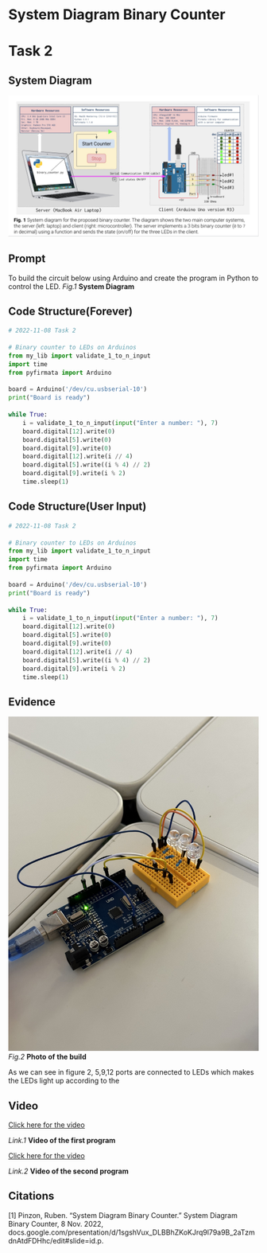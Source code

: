 # System Diagram Binary Counter
# Task 2

## System Diagram
![](https://github.com/thumulakaru/Unit-2--repo/blob/main/Tasks/Task2_System_Diagram.jpeg)


## Prompt
To build the circuit below using Arduino and create the program in Python to control the LED.
*Fig.1* **System Diagram**

## Code Structure(Forever) 
```.py
# 2022-11-08 Task 2

# Binary counter to LEDs on Arduinos
from my_lib import validate_1_to_n_input
import time
from pyfirmata import Arduino

board = Arduino('/dev/cu.usbserial-10')
print("Board is ready")

while True:
    i = validate_1_to_n_input(input("Enter a number: "), 7)
    board.digital[12].write(0)
    board.digital[5].write(0)
    board.digital[9].write(0)
    board.digital[12].write(i // 4)
    board.digital[5].write((i % 4) // 2)
    board.digital[9].write(i % 2)
    time.sleep(1)
```

## Code Structure(User Input) 
```.py
# 2022-11-08 Task 2

# Binary counter to LEDs on Arduinos
from my_lib import validate_1_to_n_input
import time
from pyfirmata import Arduino

board = Arduino('/dev/cu.usbserial-10')
print("Board is ready")

while True:
    i = validate_1_to_n_input(input("Enter a number: "), 7)
    board.digital[12].write(0)
    board.digital[5].write(0)
    board.digital[9].write(0)
    board.digital[12].write(i // 4)
    board.digital[5].write((i % 4) // 2)
    board.digital[9].write(i % 2)
    time.sleep(1)
```

## Evidence
![](https://github.com/thumulakaru/Unit-2--repo/blob/main/Tasks/Task2_Evidence.jpeg)
*Fig.2* **Photo of the build**

As we can see in figure 2, 5,9,12 ports are connected to LEDs which makes the LEDs light up according to the 

## Video

[Click here for the video](https://drive.google.com/file/d/1f_uqRTZztHHKePOmN2UyAHlGDSkFtJRf/view?usp=share_link)

*Link.1* **Video of the first program**

[Click here for the video](https://drive.google.com/file/d/1WceipQ8BIo40XUUcdxqDOk5iFVU0khUV/view?usp=share_link)

*Link.2* **Video of the second program**

## Citations
[1] Pinzon, Ruben. “System Diagram Binary Counter.” System Diagram Binary Counter, 8 Nov. 2022, docs.google.com/presentation/d/1sgshVux_DLBBhZKoKJrq9l79a9B_2aTzmdnAtdFDHhc/edit#slide=id.p.
